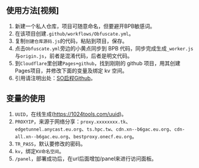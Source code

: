 ## 使用方法[视频]
1. 新建一个私人仓库，项目可随意命名，但要避开BPB敏感词。
2. 在该项目创建`.github/workflows/Obfuscate.yml`。
3. 复制`创建仓库源码.js`的代码，粘贴到项目，保存。
4. 点击`Obfuscate.yml`旁边的小黄点同步到 BPB 代码，同步完成生成`_worker.js`与`origin.js`，前者是混淆代码，后者是明文代码。
7. 到`Cloudflare`里创建`Pages+github`，找到刚刚的 github 项目，用其创建Pages项目，并修改下面的变量及绑定 kv 空间。
8. 引用请注明出处：[SO启程Github](https://github.com/Setout8/Book-Pen-Book)。

## 变量的使用
1. `UUID`，在线生成(https://1024tools.com/uuid)。
2. `PROXYIP`，来源于网络分享：`proxy.xxxxxxxx.tk`、`edgetunnel.anycast.eu.org`、`ts.hpc.tw`、`cdn.xn--b6gac.eu.org`、`cdn-all.xn--b6gac.eu.org`、`bestproxy.onecf.eu.org`。
3. `TR_PASS`，默认要修改的密码。
4. `kv`，绑定`KV命名空间`。
5. `/panel`，部署成功后，在url后面增加/panel来进行访问面板。
